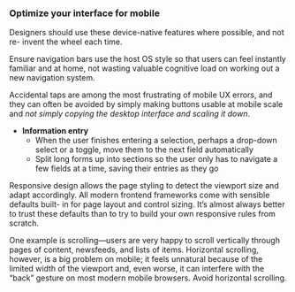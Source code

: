 ### Optimize your interface for mobile

Designers should use these device-native features where possible, and not re- invent the wheel each time.

Ensure navigation bars use the host OS style so that users can feel instantly familiar and at home, not wasting valuable cognitive load on working out a new navigation system.

Accidental taps are among the most frustrating of mobile UX errors, and they can often be avoided by simply making buttons usable at mobile scale and *not simply copying the desktop interface and scaling it down*.

- **Information entry**
  - When the user finishes entering a selection, perhaps a drop-down select or a toggle, move them to the next field automatically
  - Split long forms up into sections so the user only has to navigate a few fields at a time, saving their entries as they go

Responsive design allows the page styling to detect the viewport size and adapt accordingly. All modern frontend frameworks come with sensible defaults built- in for page layout and control sizing. It’s almost always better to trust these defaults than to try to build your own responsive rules from scratch.

One example is scrolling—users are very happy to scroll vertically through pages of content, newsfeeds, and lists of items. Horizontal scrolling, however, is a big problem on mobile; it feels unnatural because of the limited width of the viewport and, even worse, it can interfere with the “back” gesture on most modern mobile browsers. Avoid horizontal scrolling.